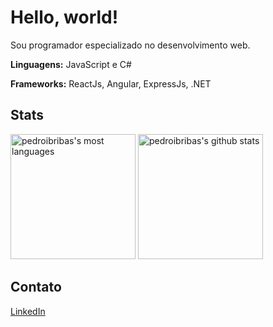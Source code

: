 # Hello, world!
Sou programador especializado no desenvolvimento web.

**Linguagens:** JavaScript e C#

**Frameworks:** ReactJs, Angular, ExpressJs, .NET

## Stats
<div>
    <img height="200em" src="https://github-readme-stats.vercel.app/api/top-langs/?username=pedroibribas&theme=radical" alt="pedroibribas's most languages"/>
    <img height="200em" src="https://github-readme-stats.vercel.app/api?username=pedroibribas&show_icons=true&theme=radical" alt="pedroibribas's github stats"/>
</div>

## Contato
[LinkedIn](https://linkedin.com/in/pedroibribas/)
